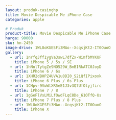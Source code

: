 ```yaml
---
layout: produk-casinghp
title: Movie Despicable Me iPhone Case
categories: apple

# Produk
product-title: Movie Despicable Me iPhone Case
harga: 90000
sku: hn-2450
image-drive: 1WL8oKGESFi3MAo--XcqsjKt2-IT0OuoO
gallery:
  - url: 1nYfqJff1ygVa3swL7dfZx-WimfbMYKUF
    title: iPhone 5 / 5s / SE
  - url: 1hNnlTytgZe9NO529W_BmBIRkATC0JoyD
    title: iPhone 6 / 6s
  - url: 1XHR2dBHPZ4UVA1u0DI0_S2iQfIPixoxk
    title: iPhone 6 Plus / 6s Plus
  - url: 1CHpv-9VwWtXR5eE1J3v3Q7UfOlyjfirc
    title: iPhone 7 / 8
  - url: 1gGeFlVsLMiLfOwdFLqC8De_61OTfQ-Us
    title: iPhone 7 Plus / 8 Plus
  - url: 1WL8oKGESFi3MAo--XcqsjKt2-IT0OuoO
    title: iPhone X
---
```

